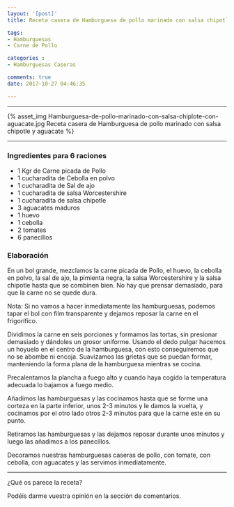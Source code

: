 ```yaml
---
layout: '[post]'
title: Receta casera de Hamburguesa de pollo marinado con salsa chipotle y aguacate

tags:
- Hamburguesas
- Carne de Pollo

categories :
- Hamburguesas Caseras

comments: true
date: 2017-10-27 04:46:35

---
```

---
{% asset_img Hamburguesa-de-pollo-marinado-con-salsa-chiplote-con-aguacate.jpg Receta casera de Hamburguesa de pollo marinado con salsa chipotle y aguacate %}


---


### Ingredientes para 6 raciones

- 1 Kgr de Carne picada de Pollo
- 1 cucharadita de Cebolla en polvo
- 1 cucharadita de Sal de ajo
- 1 cucharadita de salsa Worcestershire
- 1 cucharadita de salsa chipotle
- 3 aguacates maduros
- 1 huevo
- 1 cebolla
- 2 tomates
- 6 panecillos

### Elaboración


En un bol grande, mezclamos la carne picada de Pollo, el huevo, la cebolla en polvo, la sal de ajo, la pimienta negra, la salsa Worcestershire y la salsa chipotle hasta que se combinen bien. No hay que prensar demasiado, para que la carne no se quede dura.

Nota: Si no vamos a hacer inmediatamente las hamburguesas, podemos tapar el bol con film transparente y dejamos reposar la carne en el frigorífico.

Dividimos la carne en seis porciones y formamos las tortas, sin presionar demasiado y dándoles un grosor uniforme. Usando el dedo pulgar hacemos un hoyuelo en el centro de la hamburguesa, con esto conseguiremos que no se abombe ni encoja.
Suavizamos las grietas que se puedan formar, manteniendo la forma plana de la hamburguesa mientras se cocina.


Precalentamos la plancha a fuego alto y cuando haya cogido la temperatura adecuada lo bajamos a fuego medio.

Añadimos las hamburguesas y las cocinamos hasta que se forme una corteza en la parte inferior,  unos
2-3 minutos y le damos la vuelta, y cocinamos por el otro lado otros 2-3 minutos para que la carne este en su punto.

Retiramos las hamburguesas y las dejamos reposar durante unos minutos y luego las añadimos a los panecillos.

Decoramos nuestras hamburguesas caseras de pollo, con tomate, con cebolla, con aguacates y las servimos inmediatamente.



---

¿Qué os parece la receta?

Podéis darme vuestra opinión en la sección de comentarios.
